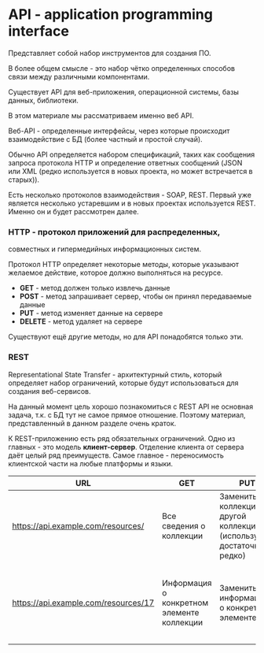 # API - application programming interface

Представляет собой набор инструментов для создания ПО.

В более общем смысле - это набор чётко определенных способов
связи между различными компонентами.

Существует API для веб-приложения, операционной системы,
базы данных, библиотеки.

В этом материале мы рассматриваем именно веб API.

Веб-API - определенные интерфейсы, через которые происходит
взаимодействие с БД (более частный и простой случай).

Обычно API определяется набором спецификаций, таких как
сообщения запроса протокола HTTP и определение ответных
сообщений (JSON или XML (редко используется в новых проекта,
но может встречается в старых)).

Есть несколько протоколов взаимодействия - SOAP, REST. Первый
уже является несколько устаревшим и в новых проектах используется
REST. Именно он и будет рассмотрен далее.

### HTTP - протокол приложений для распределенных,

совместных и гипермедийных информационных систем.

Протокол HTTP определяет некоторые методы, которые указывают
желаемое действие, которое должно выполняться на ресурсе.

- **GET** - метод должен только извлечь данные
- **POST** - метод запрашивает сервер, чтобы он принял передаваемые данные
- **PUT** - метод изменяет данные на сервере
- **DELETE** - метод удаляет на сервере

Существуют ещё другие методы, но для API понадобятся только эти.

### REST

Representational State Transfer - архитектурный стиль, который определяет
набор ограничений, которые будут использоваться для создания веб-сервисов.

На данный момент цель хорошо познакомиться с REST API не основная задача,
т.к. с БД тут не самое прямое отношение. Поэтому материал, представленный
в данном разделе очень краток.

К REST-приложению есть ряд обязательных ограничений. Одно из главных - это
модель **клиент-сервер**. Отделение клиента от сервера даёт целый ряд
преимуществ. Самое главное - переносимость клиентской части на любые платформы
и языки.

| URL                                  | GET                                        | PUT                                                                      | PATCH                                                                                       | POST                   | DELETE                               |
| ------------------------------------ | ------------------------------------------ | ------------------------------------------------------------------------ | ------------------------------------------------------------------------------------------- | ---------------------- | ------------------------------------ |
| https://api.example.com/resources/   | Все сведения о коллекции                   | Заменить всю коллекцию другой коллекцией (используется достаточно редко) | Обычно не используется                                                                      | Создать новый элемент  | Удалить все элементы                 |
| https://api.example.com/resources/17 | Информация о конкретном элементе коллекции | Заменить информацию о конкретном элементе                                | Изменить информацию (чаще для этой задачи используется PUT, а PATCH вообще не используется) | Обычно не используется | Удалить конкретный элемент коллекции |
